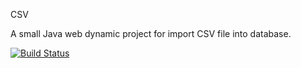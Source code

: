 CSV

A small Java web dynamic project
for import CSV file into database.

[![Build Status](https://travis-ci.org/babroval/csv.svg?branch=master)](https://travis-ci.org/babroval/csv)

